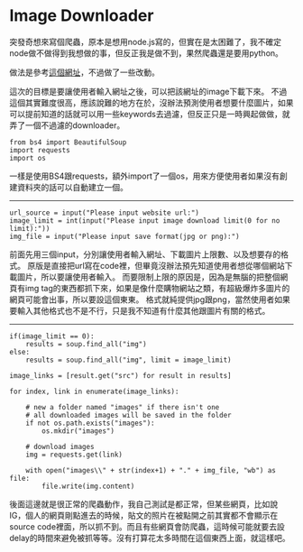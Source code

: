 # Image Downloader

突發奇想來寫個爬蟲，原本是想用node.js寫的，但實在是太困難了，我不確定node做不做得到我想做的事，但反正我是做不到，果然爬蟲還是要用python。

做法是參考[這個網址](https://www.learncodewithmike.com/2020/09/download-images-using-python.html)，不過做了一些改動。

這次的目標是要讓使用者輸入網址之後，可以把該網址的image下載下來。
不過這個其實難度很高，應該說難的地方在於，沒辦法預測使用者想要什麼圖片，如果可以提前知道的話就可以用一些keywords去過濾，但反正只是一時興起做做，就弄了一個不過濾的downloader。


```
from bs4 import BeautifulSoup
import requests
import os
```

一樣是使用BS4跟requests，額外import了一個os，用來方便使用者如果沒有創建資料夾的話可以自動建立一個。

------

```
url_source = input("Please input website url:")
image_limit = int(input("Please input image download limit(0 for no limit):"))
img_file = input("Please input save format(jpg or png):")
```

前面先用三個input，分別讓使用者輸入網址、下載圖片上限數、以及想要存的格式。
原版是直接把url寫在code裡，但畢竟沒辦法預先知道使用者想從哪個網站下載圖片，所以要讓使用者輸入。
而要限制上限的原因是，因為是無腦的把整個網頁有img tag的東西都抓下來，如果是像什麼購物網站之類，有超級爆炸多圖片的網頁可能會出事，所以要設這個東東。
格式就純提供jpg跟png，當然使用者如果要輸入其他格式也不是不行，只是我不知道有什麼其他跟圖片有關的格式。

------

```
if(image_limit == 0):
    results = soup.find_all("img")
else:
    results = soup.find_all("img", limit = image_limit)
 
image_links = [result.get("src") for result in results]  
 
for index, link in enumerate(image_links):
    
    # new a folder named "images" if there isn't one
    # all downloaded images will be saved in the folder
    if not os.path.exists("images"):
        os.mkdir("images")  
 
    # download images
    img = requests.get(link)  
 
    with open("images\\" + str(index+1) + "." + img_file, "wb") as file:  
        file.write(img.content)  
```

後面這邊就是很正常的爬蟲動作，我自己測試是都正常，但某些網頁，比如說IG，個人的網頁剛點進去的時候，貼文的照片在被點開之前其實都不會顯示在source code裡面，所以抓不到。而且有些網頁會防爬蟲，這時候可能就要去設delay的時間來避免被抓等等。沒有打算花太多時間在這個東西上面，就這樣吧。
